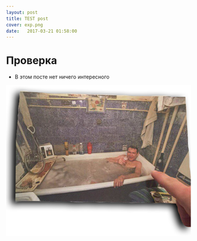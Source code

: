 ```yaml
---
layout: post
title: TEST post
cover: exp.png
date:   2017-03-21 01:58:00
---
```


# Проверка
- В этом посте нет ничего интересного
<img src="/images/gay.png" alt="gaylord">
